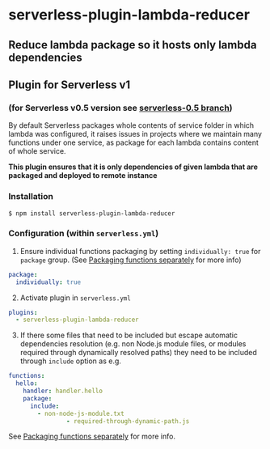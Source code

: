 # serverless-plugin-lambda-reducer
## Reduce lambda package so it hosts only lambda dependencies
## Plugin for Serverless v1
### (for Serverless v0.5 version see [serverless-0.5 branch](https://github.com/medikoo/serverless-plugin-lambda-reducer/tree/serverless-0.5))

By default Serverless packages whole contents of service folder in which lambda was configured, it raises issues in projects where we maintain many functions under one service, as package for each lambda contains content of whole service.

__This plugin ensures that it is only dependencies of given lambda that are packaged and deployed to remote instance__

### Installation

	$ npm install serverless-plugin-lambda-reducer

### Configuration (within `serverless.yml`)

1. Ensure individual functions packaging by setting `individually: true` for `package` group. (See [Packaging functions separately](https://serverless.com/framework/docs/providers/aws/guide/packaging/#packaging-functions-separately) for more info)

```yaml
package:
  individually: true
```

2. Activate plugin in `serverless.yml`

```yaml
plugins:
  - serverless-plugin-lambda-reducer
```

3. If there some files that need to be included but escape automatic dependencies resolution (e.g. non Node.js module files, or modules required through dynamically resolved paths) they need to be included through `include` option as e.g.

```yaml
functions:
  hello:
    handler: handler.hello
    package:
      include:
        - non-node-js-module.txt
				- required-through-dynamic-path.js
```

See [Packaging functions separately](https://serverless.com/framework/docs/providers/aws/guide/packaging/#packaging-functions-separately) for more info.
